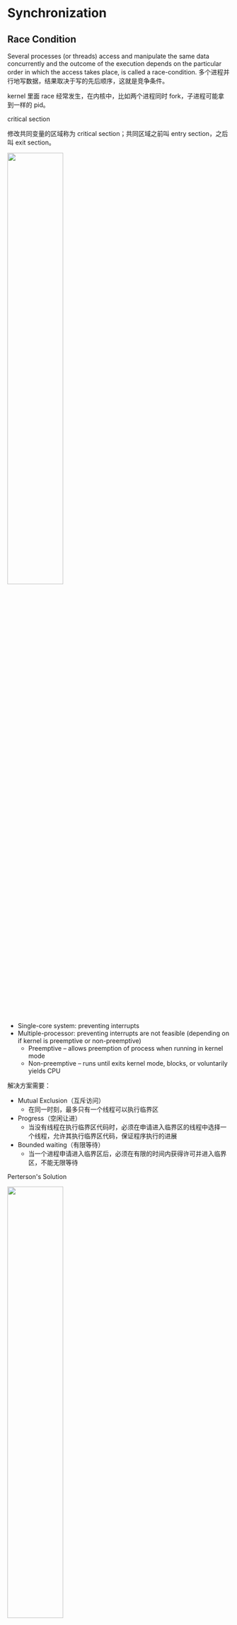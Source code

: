 # Synchronization

## Race Condition

Several processes (or threads) access and manipulate the same data concurrently and the outcome of the execution depends on the particular order in which the access takes place, is called a race-condition.
多个进程并行地写数据，结果取决于写的先后顺序，这就是竞争条件。

kernel 里面 race 经常发生，在内核中，比如两个进程同时 fork，子进程可能拿到一样的 pid。

critical section

修改共同变量的区域称为 critical section；共同区域之前叫 entry section，之后叫 exit section。

<img src="./figures/2024-10-22-15-24-33.png" width=50% />

+ Single-core system: preventing interrupts
+ Multiple-processor: preventing interrupts are not feasible (depending on if kernel is preemptive or non-preemptive)
  + Preemptive – allows preemption of process when running in kernel mode
  + Non-preemptive – runs until exits kernel mode, blocks, or voluntarily yields CPU

解决方案需要：
+ Mutual Exclusion（互斥访问）
  + 在同一时刻，最多只有一个线程可以执行临界区
+ Progress（空闲让进）
  + 当没有线程在执行临界区代码时，必须在申请进入临界区的线程中选择一个线程，允许其执行临界区代码，保证程序执行的进展
+ Bounded waiting（有限等待）
  + 当一个进程申请进入临界区后，必须在有限的时间内获得许可并进入临界区，不能无限等待

Perterson's Solution

<img src="./figures/2024-10-22-15-34-28.png" width=50% />

It assumes that LOAD and STORE are atomic,(atomic: execution cannot be interrupted)

验证上面三个条件：
+ Mutual Exclusion
  + P0 enters CS:
    + Either `flag[1]=false` or `turn=0`
    + Now prove P1 will not be able to enter CS
  + Case 1: `flag[1]=false` P1 is out CS
  + Case 2: `flag[1]=true,` `turn=1` -> P0 is looping, contradicts with P0 is in CS
  + Case 3: `flag[1]=true`, `turn=0` -> P1 is looping
+ Process requirement

<img src="./figures/2024-10-22-15-37-15.png" width=50% />

+ Bounded waiting

Whether P0 enters CS depends on P1; Whether P1 enters CS depends on P0; P0 will enter CS after one limited entry P1

Peterson’s Solution is not guaranteed to work on modern architectures.

+ Only works for two processes case
+ It assumes that LOAD and STORE are atomic
+ Instruction reorder
指令会乱序执行。

wait 和 signal 都要是 automatic 的，不能被打断。
linux 内 spinlock(mutexlock) 用的多，很多操作都是很短的对一个变量操作。

长的用 semaphore，存在 context-switch，

长短用 context-switch 来比较。

## Synchornization Examples

### Bounded-Buffer Problem

Two processes, the producer and the consumer share n buffers

+ the producer generates data, puts it into the buffer
  + the producer won’t try to add data into the buffer if it is full.
+ the consumer consumes data by removing it from the buffer.
  + the consumer won’t try to remove data from an empty buffer.

需要定义哪些变量？

+ n buffer
+ mutex initialized to 1
+ full-slots initialized to 0
+ empty-slots initialized to n
  

> 需要些几条语句，顺序也很关键

+ producer process
```c
do {
// produce an item
...
wait(empty-slots); // 往里面填之前需要拿一个 empty slot
wait(mutex); // 不能调换，调换了就带着锁 sleep，别的 producer 就进不来了
// add the item to the buffer
...
signal(mutex); 
signal(full-slots);
} while(True);
```

+ consumer process
```c
do {
    //produce an item
    ...
    wait(full-slots);   // 把 full-slots 减一
    wait(mutex);
    //remove the item to the buffer
    ...
    signal(mutex);
    signal(empty-slots);
} while (TRUE)
```

### Readers-writers problem

A data set is shared among a number of concurrent processes
+ readers: only read the data set; they do not perform any updates
+ writers: can both read and write

Problems:多个 reader 可以共享，即同时读；但只能有一个 write 访问数据（写和读也不共享）。

Solution:

+ semaphore mutex initialized to 1
+ semaphore write initialized to 1
+ integer readcount initialized to 0

+ Writer process
```c 
do {
  wait(write); // 跟所有人互斥
  // write the shared data
  signal(write);
}while (TRUE);
```

+ Reader process
```c
do {
    wait(mutex); 
    readcount++;
    if (readcount == 1) // 读跟写互斥
        wait(write);
    signal(mutex)
    //reading data
    ...
    wait(mutex);
    readcount--;
    if (readcount == 0) 
        signal(write);
    signal(mutex);
} while(TRUE);
```

mutex 是保护 readcount。第一个 reader 在等到 writer 释放以后，就把 mutex 释放，后面的 reader 由于 readcount 不为 1，所以不会再次 wait(write)，就都可以 read data。

#### Reader first
如果有 reader holds data，writer 永远拿不到锁，要等所有的 reader 结束。

#### Writer first
如果 write ready 了，他就会尽可能早地进行写操作。If reader holds data, new reader will wait for suspended writer.

上面的 solution 是 reader first。

如果一个 reader 在 read data 的过程中被 interrupt，下一个进程是一个 writer，但是这个 writer 是在 write.waiting.queue ，所以调度也调不到它。

<center><img src="./figures/2024-10-29-14-58-35.png" width=50% /></center>

> 判断一个进程能否被调度，要看在 ready queue 还是 waiting queue。

### Dining-philosophers problem

Philosophers spend their lives thinking and eating, they sit in a round table, but don’t interact with each other.

<center><img src="./figures/2024-10-29-15-03-16.png" width=50% /></center>

每次只能拿一根筷子，但是要拿到两只筷子才能吃饭。例如如果每个人都先拿自己右边的筷子，再准备拿左边的筷子，就会卡死。

Solution: only odd philosophers start left-hand first, and even philosophers start right-hand first. This does not deadlock.
